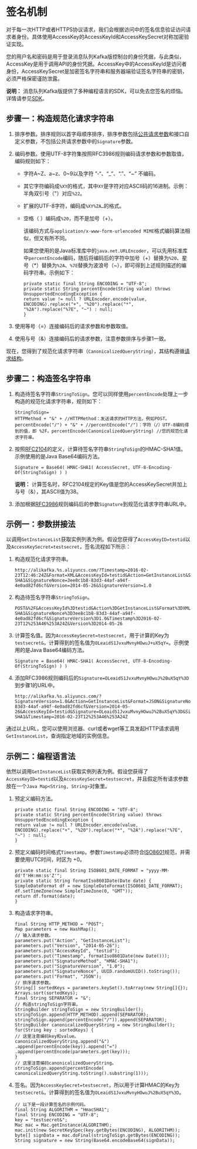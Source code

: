 # 签名机制

对于每一次HTTP或者HTTPS协议请求，我们会根据访问中的签名信息验证访问请求者身份。具体使用AccessKey的AccessKeyId和AccessKeySecret对称加密验证实现。

您的用户名和密码是用于登录消息队列Kafka版控制台的身份凭据，与此类似，AccessKey是用于调用API的身份凭据。AccessKey中的AccessKeyId是访问者身份，AccessKeySecret是加密签名字符串和服务器端验证签名字符串的密钥，必须严格保密谨防泄露。

**说明：** 消息队列Kafka版提供了多种编程语言的SDK，可以免去您签名的烦恼。详情请参见[SDK](https://github.com/AliwareMQ/aliware-kafka-demos?spm=a2c4g.11186623.2.13.2a105cfbnSbhjT)。

## 步骤一：构造规范化请求字符串

1.  排序参数。排序规则以首字母顺序排序，排序参数包括[公共请求参数](/intl.zh-CN/API参考/公共参数.md)和接口自定义参数，不包括公共请求参数中的`Signature`参数。
2.  编码参数。使用UTF-8字符集按照RFC3986规则编码请求参数和参数取值，编码规则如下：
    -   字符A~Z、a~z、0~9以及字符 ”-“、“\_”、“.”、“~” 不编码。
    -   其它字符编码成`%XY`的格式，其中`XY`是字符对应ASCII码的16进制。示例：半角双引号（"）对应`%22`。
    -   扩展的UTF-8字符，编码成`%XY%ZA…`的格式。
    -   空格（ ）编码成`%20`，而不是加号（+）。

        该编码方式与`application/x-www-form-urlencoded MIME`格式编码算法相似，但又有所不同。

        如果您使用的是Java标准库中的`java.net.URLEncoder`，可以先用标准库中`percentEncode`编码，随后将编码后的字符中加号（+）替换为`%20`、星号（\*）替换为`%2A`、`%7E`替换为波浪号（~），即可得到上述规则描述的编码字符串。示例如下：

        ```
        private static final String ENCODING = "UTF-8";
        private static String percentEncode(String value) throws UnsupportedEncodingException {
        return value != null ? URLEncoder.encode(value, ENCODING).replace("+", "%20").replace("*", "%2A").replace("%7E", "~") : null;
        }                                
        ```

3.  使用等号（=）连接编码后的请求参数和参数取值。
4.  使用与号（&）连接编码后的请求参数，注意参数排序与步骤1一致。

现在，您得到了规范化请求字符串（`CanonicalizedQueryString`），其结构遵循[请求结构](t1852929.md#section_8ig_hfy_nky)。

## 步骤二：构造签名字符串

1.  构造待签名字符串`StringToSign`。您可以同样使用`percentEncode`处理上一步构造的规范化请求字符串，规则如下：

    ```
    StringToSign=
    HTTPMethod + "&" + //HTTPMethod：发送请求的HTTP方法，例如POST。percentEncode("/") + "&" + //percentEncode("/")：字符（/）UTF-8编码得到的值，即 %2F。percentEncode(CanonicalizedQueryString) //您的规范化请求字符串。
    ```

2.  按照[RFC2104](https://www.ietf.org/rfc/rfc2104.txt)的定义，计算待签名字符串`StringToSign`的HMAC-SHA1值。示例使用的是Java Base64编码方法。

    ```
    Signature = Base64( HMAC-SHA1( AccessSecret, UTF-8-Encoding-Of(StringToSign) ) )                        
    ```

    **说明：** 计算签名时，RFC2104规定的Key值是您的AccessKeySecret并加上与号（&），其ASCII值为38。

3.  添加根据[RFC3986](https://tools.ietf.org/html/rfc3986)规则编码后的参数`Signature`到规范化请求字符串URL中。

## 示例一：参数拼接法

以调用`GetInstanceList`获取实例列表为例。假设您获得了`AccessKeyID=testid`以及`AccessKeySecret=testsecret`，签名流程如下所示：

1.  构造规范化请求字符串。

    ```
    http://alikafka.%s.aliyuncs.com/?Timestamp=2016-02-23T12:46:24Z&Format=XML&AccessKeyId=testid&Action=GetInstanceList&SignatureMethod=HMAC-SHA1&SignatureNonce=3ee8c1b8-83d3-44af-a94f-4e0ad82fd6cf&Version=2014-05-26&SignatureVersion=1.0                    
    ```

2.  构造待签名字符串`StringToSign`。

    ```
    POST&%2F&AccessKeyId%3Dtestid&Action%3DGetInstanceList&Format%3DXML&SignatureMethod%3DHMAC-SHA1&SignatureNonce%3D3ee8c1b8-83d3-44af-a94f-4e0ad82fd6cf&SignatureVersion%3D1.0&Timestamp%3D2016-02-23T12%253A46%253A24Z&Version%3D2014-05-26                    
    ```

3.  计算签名值。因为`AccessKeySecret=testsecret`，用于计算的Key为`testsecret&`，计算得到的签名值为`OLeaidS1JvxuMvnyHOwuJ+uX5qY=`。示例使用的是Java Base64编码方法。

    ```
    Signature = Base64( HMAC-SHA1( AccessSecret, UTF-8-Encoding-Of(StringToSign) ) )                    
    ```

4.  添加RFC3986规则编码后的`Signature=OLeaidS1JvxuMvnyHOwuJ%2BuX5qY%3D`到步骤1的URL中。

    ```
    http://alikafka.%s.aliyuncs.com/?SignatureVersion=1.0&Action=GetInstanceList&Format=JSON&SignatureNonce=3ee8c1b8-83d3-44af-a94f-4e0ad82fd6cf&Version=2014-05-26&AccessKeyId=testid&Signature=OLeaidS1JvxuMvnyHOwuJ%2BuX5qY%3D&SignatureMethod=HMAC-SHA1&Timestamp=2016-02-23T12%253A46%253A24Z                    
    ```


通过以上URL，您可以使用浏览器、curl或者wget等工具发起HTTP请求调用`GetInstanceList`，查询指定地域的实例信息。

## 示例二：编程语言法

依然以调用`GetInstanceList`获取实例列表为例。假设您获得了`AccessKeyID=testid`以及`AccessKeySecret=testsecret`，并且假定所有请求参数放在一个`Java Map<String, String>`对象里。

1.  预定义编码方法。

    ```
    private static final String ENCODING = "UTF-8";
    private static String percentEncode(String value) throws UnsupportedEncodingException {
    return value != null ? URLEncoder.encode(value, ENCODING).replace("+", "%20").replace("*", "%2A").replace("%7E", "~") : null;
    }                    
    ```

2.  预定义编码时间格式`Timestamp`。参数`Timestamp`必须符合[ISO8601](/intl.zh-CN/API参考/附录/时间格式.md)规范，并需要使用UTC时间，时区为 +0。

    ```
    private static final String ISO8601_DATE_FORMAT = "yyyy-MM-dd'T'HH:mm:ss'Z'";
    private static String formatIso8601Date(Date date) {
    SimpleDateFormat df = new SimpleDateFormat(ISO8601_DATE_FORMAT);
    df.setTimeZone(new SimpleTimeZone(0, "GMT"));
    return df.format(date);
    }                    
    ```

3.  构造请求字符串。

    ```
    final String HTTP_METHOD = "POST";
    Map parameters = new HashMap();
    // 输入请求参数。
    parameters.put("Action", "GetInstanceList");
    parameters.put("Version", "2014-05-26");
    parameters.put("AccessKeyId", "testid");
    parameters.put("Timestamp", formatIso8601Date(new Date()));
    parameters.put("SignatureMethod", "HMAC-SHA1");
    parameters.put("SignatureVersion", "1.0");
    parameters.put("SignatureNonce", UUID.randomUUID().toString());
    parameters.put("Format", "JSON");
    // 排序请求参数。
    String[] sortedKeys = parameters.keySet().toArray(new String[]{});
    Arrays.sort(sortedKeys);
    final String SEPARATOR = "&";
    // 构造stringToSign字符串。
    StringBuilder stringToSign = new StringBuilder();
    stringToSign.append(HTTP_METHOD).append(SEPARATOR);
    stringToSign.append(percentEncode("/")).append(SEPARATOR);
    StringBuilder canonicalizedQueryString = new StringBuilder();
    for(String key : sortedKeys) {
    // 这里注意编码key和value。
    canonicalizedQueryString.append("&")
    .append(percentEncode(key)).append("=")
    .append(percentEncode(parameters.get(key)));
    }
    // 这里注意编码canonicalizedQueryString。
    stringToSign.append(percentEncode(
    canonicalizedQueryString.toString().substring(1)));                 
    ```

4.  签名。因为`AccessKeySecret=testsecret`，所以用于计算HMAC的Key为`testsecret&`，计算得到的签名值为`OLeaidS1JvxuMvnyHOwuJ%2BuX5qY%3D`。

    ```
    // 以下是一段计算签名的示例代码。
    final String ALGORITHM = "HmacSHA1";
    final String ENCODING = "UTF-8";
    key = "testsecret&";
    Mac mac = Mac.getInstance(ALGORITHM);
    mac.init(new SecretKeySpec(key.getBytes(ENCODING), ALGORITHM));
    byte[] signData = mac.doFinal(stringToSign.getBytes(ENCODING));
    String signature = new String(Base64.encodeBase64(signData));                  
    ```


